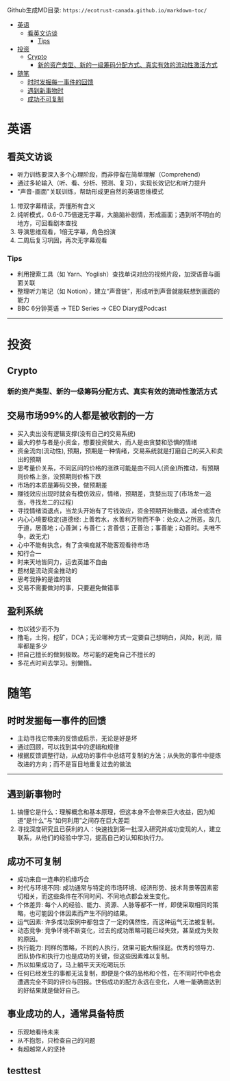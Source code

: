 Github生成MD目录: `https://ecotrust-canada.github.io/markdown-toc/`
- [英语](#英语)
  - [看英文访谈](#看英文访谈)
    - [Tips](#tips)
- [投资](#投资)
  - [Crypto](#crypto)
    - [新的资产类型、新的一级筹码分配方式、真实有效的流动性激活方式](#新的资产类型新的一级筹码分配方式真实有效的流动性激活方式)
- [随笔](#随笔)
  - [时时发掘每一事件的回馈](#时时发掘每一事件的回馈)
  - [遇到新事物时](#遇到新事物时)
  - [成功不可复制](#成功不可复制)
# 英语
## 看英文访谈
- 听力训练要深入多个心理阶段，而非停留在简单理解（Comprehend）
- 通过多轮输入（听、看、分析、预测、复习），实现长效记忆和听力提升
- "声音-画面"关联训练，帮助形成更自然的英语思维模式
1. 带双字幕精读，弄懂所有含义
2. 纯听模式，0.6-0.75倍速无字幕，大脑脑补剧情，形成画面；遇到听不明白的地方，可回看剧本查找
3. 导演思维观看，1倍无字幕，角色扮演
4. 二周后复习巩固，再次无字幕观看
### Tips
- 利用搜索工具（如 Yarn、Yoglish）查找单词对应的视频片段，加深语音与画面关联
- 整理听力笔记（如 Notion），建立“声音链”，形成听到声音就能联想到画面的能力
- BBC 6分钟英语 -> TED Series -> CEO Diary或Podcast
---
# 投资
## Crypto
### 新的资产类型、新的一级筹码分配方式、真实有效的流动性激活方式

## 交易市场99%的人都是被收割的一方
- 买入卖出没有逻辑支撑(没有自己的交易系统)
- 最大的参与者是小资金，想要投资做大，而人是由贪婪和恐惧的情绪
- 资金流向(流动性), 预期，预期是一种情绪，交易系统就是打磨自己的买入和卖出的预期
- 思考量价关系，不同区间的价格的涨跌可能是由不同人(资金)所推动，有预期则价格上涨，没预期则价格下跌
- 市场的本质是筹码交换，做预期差
- 赚钱效应出现时就会有模仿效应，情绪，预期差，贪婪出现了(市场龙一追涨，寻找龙二的过程)
- 寻找情绪消退点，当龙头开始有了亏钱效应，资金预期开始撤退，减仓或清仓
- 内心心境要稳定(道德经: 上善若水，水善利万物而不争：处众人之所恶，故几于道，居善地；心善渊；与善仁；言善信；正善治；事善能；动善时。夫唯不争，故无尤)
- 心中不能有执念，有了贪嗔痴就不能客观看待市场
- 知行合一
- 时来天地皆同力，运去英雄不自由
- 题材是流动资金推动的
- 思考我挣的是谁的钱
- 交易不需要做对的事，只要避免做错事

## 盈利系统
- 勿以钱少而不为
- 撸毛，土狗，挖矿，DCA；无论哪种方式一定要自己想明白，风险，利润，赔率都是多少
- 把自己擅长的做到极致。尽可能的避免自己不擅长的
- 多花点时间去学习。别懒惰。

# 随笔
## 时时发掘每一事件的回馈
- 主动寻找它带来的反馈或启示，无论是好是坏
- 通过回顾，可以找到其中的逻辑和规律
- 根据反馈调整行动，从成功的事件中总结可复制的方法；从失败的事件中提炼改进的方向；而不是盲目地重复过去的做法
---
## 遇到新事物时
1. 搞懂它是什么：理解概念和基本原理，但这本身不会带来巨大收益，因为知道“是什么”与“如何利用”之间存在巨大差距
2. 寻找深度研究且已获利的人：快速找到第一批深入研究并成功变现的人，建立联系，从他们的经验中学习，提高自己的认知和执行力。
## 成功不可复制
- 成功来自一连串的机缘巧合
- 时代与环境不同: 成功通常与特定的市场环境、经济形势、技术背景等因素密切相关，而这些条件在不同时间、不同地点都会发生变化。
- 个体差异: 每个人的经验、能力、资源、人脉等都不一样，即使采取相同的策略，也可能因个体因素而产生不同的结果。
- 运气因素: 许多成功案例中都包含了一定的偶然性，而这种运气无法被复制。
- 动态竞争: 竞争环境不断变化，过去的成功策略可能已经失效，甚至成为失败的原因。
- 执行能力: 同样的策略，不同的人执行，效果可能大相径庭。优秀的领导力、团队协作和执行力也是成功的关键，但这些因素难以复制。
- 所以如果成功了，马上躺平天天吃喝玩乐
- 任何已经发生的事都无法复制，即便是个体的品格和个性，在不同时代中也会遭遇完全不同的评价与回报。世俗成功的配方永远在变化，人唯一能确凿达到的好结果就是做好自己。

## 事业成功的人，通常具备特质
- 乐观地看待未来
- 从不抱怨，只检查自己的问题
- 有超越常人的坚持

## testtest




